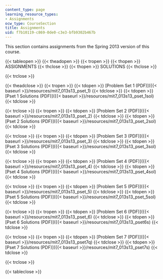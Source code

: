 ```yaml
---
content_type: page
learning_resource_types:
- Assignments
ocw_type: CourseSection
title: Assignments
uid: f7b10119-c869-0de0-c3e3-bfb9302b467b
---
```


This section contains assignments from the Spring 2013 version of this course.

{{< tableopen >}}
{{< theadopen >}}
{{< tropen >}}
{{< thopen >}}
ASSIGNMENTS
{{< thclose >}}
{{< thopen >}}
SOLUTIONS
{{< thclose >}}

{{< trclose >}}

{{< theadclose >}}
{{< tropen >}}
{{< tdopen >}}
[Problem Set 1 (PDF)]({{< baseurl >}}/resources/mit7_013s13_pset_1)
{{< tdclose >}}
{{< tdopen >}}
[Pset 1 Solutions (PDF)]({{< baseurl >}}/resources/mit7_013s13_pset_1sol)
{{< tdclose >}}

{{< trclose >}}
{{< tropen >}}
{{< tdopen >}}
[Problem Set 2 (PDF)]({{< baseurl >}}/resources/mit7_013s13_pset_2)
{{< tdclose >}}
{{< tdopen >}}
[Pset 2 Solutions (PDF)]({{< baseurl >}}/resources/mit7_013s13_pset_2sol)
{{< tdclose >}}

{{< trclose >}}
{{< tropen >}}
{{< tdopen >}}
[Problem Set 3 (PDF)]({{< baseurl >}}/resources/mit7_013s13_pset_3)
{{< tdclose >}}
{{< tdopen >}}
[Pset 3 Solutions (PDF)]({{< baseurl >}}/resources/mit7_013s13_pset_3sol)
{{< tdclose >}}

{{< trclose >}}
{{< tropen >}}
{{< tdopen >}}
[Problem Set 4 (PDF)]({{< baseurl >}}/resources/mit7_013s13_pset_4)
{{< tdclose >}}
{{< tdopen >}}
[Pset 4 Solutions (PDF)]({{< baseurl >}}/resources/mit7_013s13_pset_4sol)
{{< tdclose >}}

{{< trclose >}}
{{< tropen >}}
{{< tdopen >}}
[Problem Set 5 (PDF)]({{< baseurl >}}/resources/mit7_013s13_pset_5)
{{< tdclose >}}
{{< tdopen >}}
[Pset 5 Solutions (PDF)]({{< baseurl >}}/resources/mit7_013s13_pset_5sol)
{{< tdclose >}}

{{< trclose >}}
{{< tropen >}}
{{< tdopen >}}
[Problem Set 6 (PDF)]({{< baseurl >}}/resources/mit7_013s13_pset_6)
{{< tdclose >}}
{{< tdopen >}}
[Pset 6 Solutions (PDF)]({{< baseurl >}}/resources/mit7_013s13_pset6s)
{{< tdclose >}}

{{< trclose >}}
{{< tropen >}}
{{< tdopen >}}
[Problem Set 7 (PDF)]({{< baseurl >}}/resources/mit7_013s13_pset7q)
{{< tdclose >}}
{{< tdopen >}}
[Pset 7 Solutions (PDF)]({{< baseurl >}}/resources/mit7_013s13_pset7s)
{{< tdclose >}}

{{< trclose >}}

{{< tableclose >}}